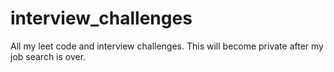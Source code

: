 # interview_challenges
All my leet code and interview challenges. This will become private after my job search is over.
